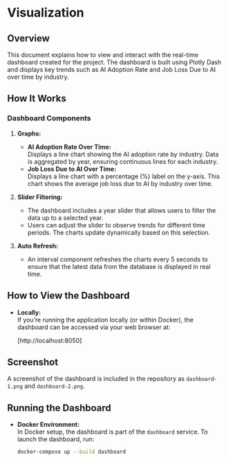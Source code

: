 # Visualization

## Overview

This document explains how to view and interact with the real-time dashboard created for the project. The dashboard is built using Plotly Dash and displays key trends such as AI Adoption Rate and Job Loss Due to AI over time by industry.

## How It Works

### Dashboard Components

1. **Graphs:**
   - **AI Adoption Rate Over Time:**  
     Displays a line chart showing the AI adoption rate by industry. Data is aggregated by year, ensuring continuous lines for each industry.
   - **Job Loss Due to AI Over Time:**  
     Displays a line chart with a percentage (%) label on the y-axis. This chart shows the average job loss due to AI by industry over time.
     
2. **Slider Filtering:**
   - The dashboard includes a year slider that allows users to filter the data up to a selected year.
   - Users can adjust the slider to observe trends for different time periods. The charts update dynamically based on this selection.

3. **Auto Refresh:**
   - An interval component refreshes the charts every 5 seconds to ensure that the latest data from the database is displayed in real time.

## How to View the Dashboard

- **Locally:**  
  If you’re running the application locally (or within Docker), the dashboard can be accessed via your web browser at:
  
  [http://localhost:8050]
  
## Screenshot

A screenshot of the dashboard is included in the repository as `dashboard-1.png` and `dashboard-2.png`.

## Running the Dashboard

- **Docker Environment:**  
  In Docker setup, the dashboard is part of the `dashboard` service. To launch the dashboard, run:

  ```bash
  docker-compose up --build dashboard
